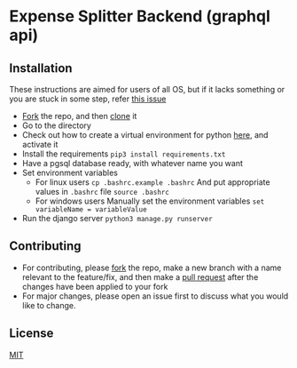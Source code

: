 # Expense Splitter Backend (graphql api)
## Installation
These instructions are aimed for users of all OS, but if it lacks something or you are stuck in some step, refer <a href="https://github.com/KIRA009/expense-splitter-backend/issues/1"> this issue </a>
- <a href="https://help.github.com/en/github/getting-started-with-github/fork-a-repo">Fork</a> the repo, and then <a href="https://www.git-scm.com/docs/git-clone">clone</a> it
- Go to the directory
- Check out how to create a virtual environment for python <a href="https://virtualenv.pypa.io/en/stable/installation/"> here</a>, and activate it
- Install the requirements
`pip3 install requirements.txt`
- Have a pgsql database ready, with whatever name you want
- Set environment variables
	- For linux users
`cp .bashrc.example .bashrc`
And put appropriate values in `.bashrc` file
`source .bashrc`
	- For windows users
Manually set the environment variables
		`set variableName = variableValue`
- Run the django server
`python3 manage.py runserver`
## Contributing
- For contributing, please <a href="https://help.github.com/en/github/getting-started-with-github/fork-a-repo">fork</a> the repo, make a new branch with a name relevant to the feature/fix, and then make a <a href="https://help.github.com/en/github/collaborating-with-issues-and-pull-requests/creating-a-pull-request">pull request</a> after the changes have been applied to your fork
- For major changes, please open an issue first to discuss what you would like to change.
## License
[MIT](https://choosealicense.com/licenses/mit/)
